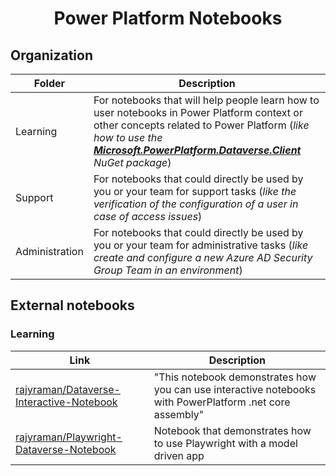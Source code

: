 <p align="center">
    <h1 align="center">
        Power Platform Notebooks
    </h1>
</p>

## Organization

| **Folder**     | **Description**                                                                                                                                                                                                                                                                                                                            |
| -------------- | ------------------------------------------------------------------------------------------------------------------------------------------------------------------------------------------------------------------------------------------------------------------------------------------------------------------------------------------ |
| Learning       | For notebooks that will help people learn how to user notebooks in Power Platform context or other concepts related to Power Platform (*like how to use the [**Microsoft.PowerPlatform.Dataverse.Client**](https://docs.microsoft.com/en-us/dotnet/api/microsoft.powerplatform.dataverse.client?view=dataverse-sdk-latest) NuGet package*) |
| Support        | For notebooks that could directly be used by you or your team for support tasks (*like the verification of the configuration of a user in case of access issues*)                                                                                                                                                                          |
| Administration | For notebooks that could directly be used by you or your team for administrative tasks (*like create and configure a new Azure AD Security Group Team in an environment*)                                                                                                                                                                  |

## External notebooks

### Learning

| **Link**                                                                                                                                     | **Description**                                                                                          |
| -------------------------------------------------------------------------------------------------------------------------------------------- | -------------------------------------------------------------------------------------------------------- |
| [rajyraman/Dataverse-Interactive-Notebook](https://github.com/rajyraman/Dataverse-Interactive-Notebook/blob/main/Dataverse%20Notebook.ipynb) | "This notebook demonstrates how you can use interactive notebooks with PowerPlatform .net core assembly" |
| [rajyraman/Playwright-Dataverse-Notebook](https://github.com/rajyraman/Playwright-Dataverse-Notebook/blob/main/notebooks/playwright.ipynb)   | Notebook that demonstrates how to use Playwright with a model driven app                                 |